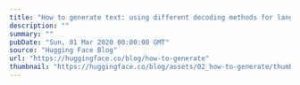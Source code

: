 ```yaml
---
title: "How to generate text: using different decoding methods for language generation with Transformers"
description: ""
summary: ""
pubDate: "Sun, 01 Mar 2020 00:00:00 GMT"
source: "Hugging Face Blog"
url: "https://huggingface.co/blog/how-to-generate"
thumbnail: "https://huggingface.co/blog/assets/02_how-to-generate/thumbnail.png"
---
```


